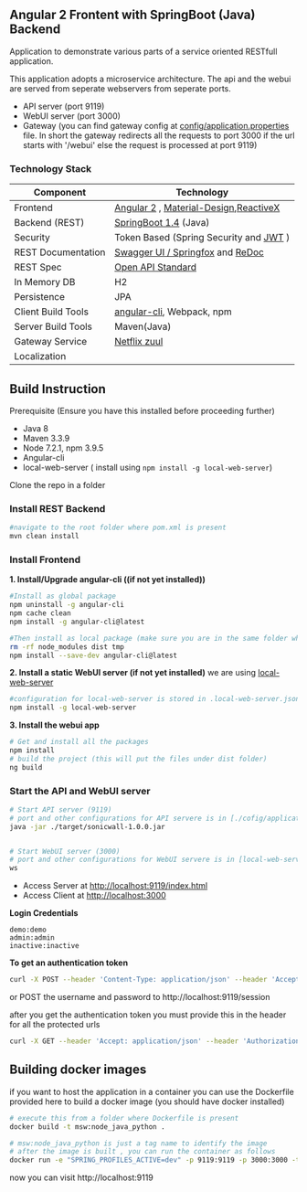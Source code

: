 ## Angular 2 Frontent with SpringBoot (Java) Backend
Application to demonstrate various parts of a service oriented RESTfull application. 

This application adopts a microservice architecture. The api and the webui are served from 
seperate webservers from seperate ports. 
- API server (port 9119)
- WebUI server (port 3000)
- Gateway (you can find gateway config at [config/application.properties](https://github.com/mrin9/Angular2_SpringBoot/blob/master/config/application.properties) file. In short the gateway redirects all the requests to port 3000 if the url starts with '/webui' else the request is processed at port 9119)

### Technology Stack
Component         | Technology
---               | ---
Frontend          | [Angular 2](https://github.com/angular/angular) , [Material-Design](https://github.com/angular/material2),[ReactiveX]()  
Backend (REST)    | [SpringBoot 1.4](https://projects.spring.io/spring-boot) (Java)
Security          | Token Based (Spring Security and [JWT](https://github.com/auth0/java-jwt) )
REST Documentation| [Swagger UI / Springfox](https://github.com/springfox/springfox) and [ReDoc](https://github.com/Rebilly/ReDoc)
REST Spec         | [Open API Standard](https://www.openapis.org/) 
In Memory DB      | H2 
Persistence       | JPA
Client Build Tools| [angular-cli](https://github.com/angular/angular-cli), Webpack, npm
Server Build Tools| Maven(Java)
Gateway Service   | [Netflix zuul](https://github.com/Netflix/zuul)
Localization      | <Pending>     


## Build Instruction
Prerequisite (Ensure you have this installed before proceeding further)
- Java 8
- Maven 3.3.9
- Node 7.2.1, npm 3.9.5
- Angular-cli
- local-web-server ( install using `npm install -g local-web-server`)

Clone the repo in a folder


### Install REST Backend

```bash
#navigate to the root folder where pom.xml is present 
mvn clean install
```

### Install Frontend 

**1. Install/Upgrade angular-cli  ((if not yet installed))**

```bash
#Install as global package
npm uninstall -g angular-cli
npm cache clean
npm install -g angular-cli@latest

#Then install as local package (make sure you are in the same folder where package.json is)
rm -rf node_modules dist tmp
npm install --save-dev angular-cli@latest
```

**2. Install a static WebUI server (if not yet installed)**
we are using [local-web-server](https://github.com/75lb/local-web-server)
```bash
#configuration for local-web-server is stored in .local-web-server.json
npm install -g local-web-server
```

**3. Install the webui app**
```bash
# Get and install all the packages 
npm install
# build the project (this will put the files under dist folder)
ng build
```

### Start the API and WebUI server ###
```bash
# Start API server (9119)
# port and other configurations for API servere is in [./cofig/application.properties](https://github.com/mrin9/Angular2_SpringBoot/blob/master/config/application.properties) file
java -jar ./target/sonicwall-1.0.0.jar


# Start WebUI server (3000)
# port and other configurations for WebUI servere is in [local-web-server.json](https://github.com/mrin9/Angular2_SpringBoot/blob/master/.local-web-server.json) 
ws

```

- Access Server at <http://localhost:9119/index.html>
- Access Client at <http://localhost:3000>

**Login Credentials**
```
demo:demo
admin:admin
inactive:inactive
```

**To get an authentication token** 

```bash
curl -X POST --header 'Content-Type: application/json' --header 'Accept: application/json' -d '{"username": "demo", "password": "demo" }' 'http://localhost:9119/session'
```
or POST the username and password to http://localhost:9119/session


after you get the authentication token you must provide this in the header for all the protected urls 

```bash
curl -X GET --header 'Accept: application/json' --header 'Authorization: [replace this with token ]' 'http://localhost:9119/version'
```


## Building docker images

if you want to host the application in a container you can use the Dockerfile provided here 
to build a docker image (you should have docker installed)
```bash
# execute this from a folder where Dockerfile is present
docker build -t msw:node_java_python .

# msw:node_java_python is just a tag name to identify the image
# after the image is built , you can run the container as follows
docker run -e "SPRING_PROFILES_ACTIVE=dev" -p 9119:9119 -p 3000:3000 -t msw:node_java_python
```
now you can visit http://localhost:9119
